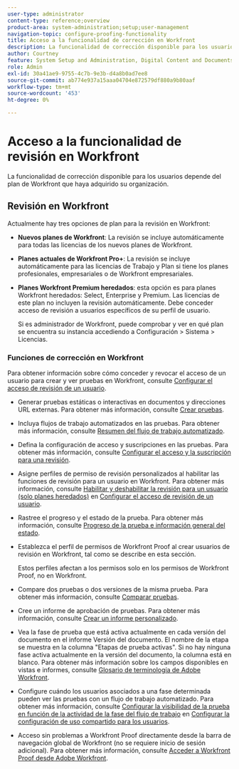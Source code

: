 ```yaml
---
user-type: administrator
content-type: reference;overview
product-area: system-administration;setup;user-management
navigation-topic: configure-proofing-functionality
title: Acceso a la funcionalidad de corrección en Workfront
description: La funcionalidad de corrección disponible para los usuarios depende del plan de Workfront que haya adquirido su organización.
author: Courtney
feature: System Setup and Administration, Digital Content and Documents
role: Admin
exl-id: 30a41ae9-9755-4c7b-9e3b-d4a8b0ad7ee8
source-git-commit: ab774e937a15aaa04704e872579df880a9b80aaf
workflow-type: tm+mt
source-wordcount: '453'
ht-degree: 0%

---
```


# Acceso a la funcionalidad de revisión en Workfront

La funcionalidad de corrección disponible para los usuarios depende del plan de Workfront que haya adquirido su organización.

## Revisión en Workfront

Actualmente hay tres opciones de plan para la revisión en Workfront:

* **Nuevos planes de Workfront**: La revisión se incluye automáticamente para todas las licencias de los nuevos planes de Workfront.
* **Planes actuales de Workfront Pro+**: La revisión se incluye automáticamente para las licencias de Trabajo y Plan si tiene los planes profesionales, empresariales o de Workfront empresariales.
* **Planes Workfront Premium heredados**: esta opción es para planes Workfront heredados: Select, Enterprise y Premium. Las licencias de este plan no incluyen la revisión automáticamente. Debe conceder acceso de revisión a usuarios específicos de su perfil de usuario.

  Si es administrador de Workfront, puede comprobar y ver en qué plan se encuentra su instancia accediendo a Configuración > Sistema > Licencias.

### Funciones de corrección en Workfront

Para obtener información sobre cómo conceder y revocar el acceso de un usuario para crear y ver pruebas en Workfront, consulte [Configurar el acceso de revisión de un usuario](../../../administration-and-setup/manage-workfront/configure-proofing/configure-a-users-proofing-access.md).

* Generar pruebas estáticas o interactivas en documentos y direcciones URL externas. Para obtener más información, consulte [Crear pruebas](../../../review-and-approve-work/proofing/creating-proofs-within-workfront/create-proofs-in-wf.md).
* Incluya flujos de trabajo automatizados en las pruebas. Para obtener más información, consulte [Resumen del flujo de trabajo automatizado](../../../review-and-approve-work/proofing/proofing-overview/automated-workflow.md).
* Defina la configuración de acceso y suscripciones en las pruebas. Para obtener más información, consulte [Configurar el acceso y la suscripción para una revisión](../../../review-and-approve-work/proofing/managing-proofs-within-workfront/configure-access-subscription-settings-proof.md).
* Asigne perfiles de permiso de revisión personalizados al habilitar las funciones de revisión para un usuario en Workfront. Para obtener más información, consulte [Habilitar y deshabilitar la revisión para un usuario (solo planes heredados)](../../../administration-and-setup/manage-workfront/configure-proofing/configure-a-users-proofing-access.md#enabling-and-disabling-proofing-for-a-user) en [Configurar el acceso de revisión de un usuario](../../../administration-and-setup/manage-workfront/configure-proofing/configure-a-users-proofing-access.md).
* Rastree el progreso y el estado de la prueba. Para obtener más información, consulte [Progreso de la prueba e información general del estado](../../../review-and-approve-work/proofing/proofing-overview/view-progress-status-proof.md).
* Establezca el perfil de permisos de Workfront Proof al crear usuarios de revisión en Workfront, tal como se describe en esta sección.

  Estos perfiles afectan a los permisos solo en los permisos de Workfront Proof, no en Workfront.

* Compare dos pruebas o dos versiones de la misma prueba. Para obtener más información, consulte [Comparar pruebas](../../../review-and-approve-work/proofing/reviewing-proofs-within-workfront/review-a-proof/compare-proofs.md).
* Cree un informe de aprobación de pruebas. Para obtener más información, consulte [Crear un informe personalizado](../../../reports-and-dashboards/reports/creating-and-managing-reports/create-custom-report.md).
* Vea la fase de prueba que está activa actualmente en cada versión del documento en el informe Versión del documento. El nombre de la etapa se muestra en la columna &quot;Etapas de prueba activas&quot;. Si no hay ninguna fase activa actualmente en la versión del documento, la columna está en blanco. Para obtener más información sobre los campos disponibles en vistas e informes, consulte [Glosario de terminología de Adobe Workfront](../../../workfront-basics/navigate-workfront/workfront-navigation/workfront-terminology-glossary.md).
* Configure cuándo los usuarios asociados a una fase determinada pueden ver las pruebas con un flujo de trabajo automatizado. Para obtener más información, consulte [Configurar la visibilidad de la prueba en función de la actividad de la fase del flujo de trabajo](../../../administration-and-setup/manage-workfront/configure-proofing/configure-sharing-settings-users.md#configuring-proof-visibility-based-on-workflow-stage-activity) en [Configurar la configuración de uso compartido para los usuarios](../../../administration-and-setup/manage-workfront/configure-proofing/configure-sharing-settings-users.md).
* Acceso sin problemas a Workfront Proof directamente desde la barra de navegación global de Workfront (no se requiere inicio de sesión adicional). Para obtener más información, consulte [Acceder a Workfront Proof desde Adobe Workfront](../../../review-and-approve-work/proofing/managing-proofs-within-workfront/access-wf-proof-in-workfront.md).

<!--
>[!NOTE]
>
>There are some capabilities included in Workfront Proof standalone that are not included in Proofing in Workfront. To learn more, see [Standalone Workfront Proof to Integrated Proofing in Workfront overview](../../../administration-and-setup/manage-workfront/configure-proofing/move-to-proofing-in-workfront.md)
-->
